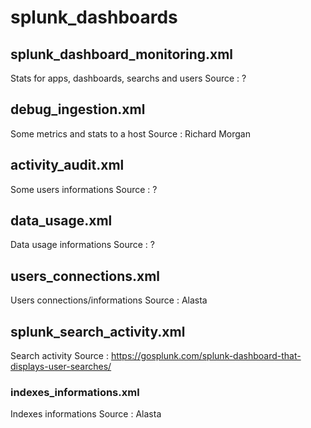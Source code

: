 # splunk_dashboards


## splunk_dashboard_monitoring.xml
Stats for apps, dashboards, searchs and users
Source : ?

## debug_ingestion.xml
Some metrics and stats to a host
Source : Richard Morgan

## activity_audit.xml
Some users informations
Source : ?

## data_usage.xml
Data usage informations
Source : ?

## users_connections.xml
Users connections/informations
Source : Alasta

## splunk_search_activity.xml
Search activity
Source : https://gosplunk.com/splunk-dashboard-that-displays-user-searches/

### indexes_informations.xml
Indexes informations
Source : Alasta
